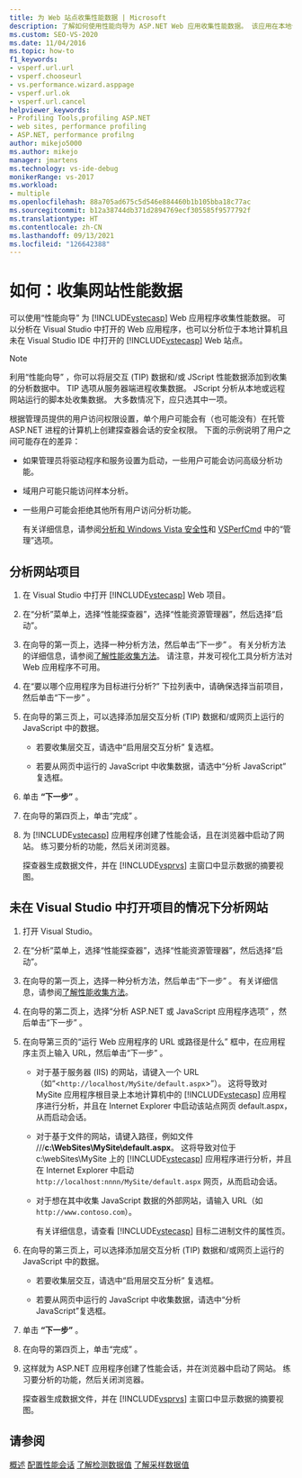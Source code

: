 ```yaml
---
title: 为 Web 站点收集性能数据 | Microsoft
description: 了解如何使用性能向导为 ASP.NET Web 应用收集性能数据。 该应用在本地计算机上运行，并可在 Visual Studio 中打开。
ms.custom: SEO-VS-2020
ms.date: 11/04/2016
ms.topic: how-to
f1_keywords:
- vsperf.url.url
- vsperf.chooseurl
- vs.performance.wizard.asppage
- vsperf.url.ok
- vsperf.url.cancel
helpviewer_keywords:
- Profiling Tools,profiling ASP.NET
- web sites, performance profiling
- ASP.NET, performance profilng
author: mikejo5000
ms.author: mikejo
manager: jmartens
ms.technology: vs-ide-debug
monikerRange: vs-2017
ms.workload:
- multiple
ms.openlocfilehash: 88a705ad675c5d546e884460b1b105bba18c77ac
ms.sourcegitcommit: b12a38744db371d2894769ecf305585f9577792f
ms.translationtype: HT
ms.contentlocale: zh-CN
ms.lasthandoff: 09/13/2021
ms.locfileid: "126642388"
---
```

# <a name="how-to-collect-performance-data-for-a-web-site"></a>如何：收集网站性能数据

可以使用“性能向导” 为 [!INCLUDE[vstecasp](../code-quality/includes/vstecasp_md.md)] Web 应用程序收集性能数据。 可以分析在 Visual Studio 中打开的 Web 应用程序，也可以分析位于本地计算机且未在 Visual Studio IDE 中打开的 [!INCLUDE[vstecasp](../code-quality/includes/vstecasp_md.md)] Web 站点。

> [!NOTE]
> 利用“性能向导”  ，你可以将层交互 (TIP) 数据和/或 JScript 性能数据添加到收集的分析数据中。 TIP 选项从服务器端进程收集数据。 JScript 分析从本地或远程网站运行的脚本处收集数据。 大多数情况下，应只选其中一项。

 根据管理员提供的用户访问权限设置，单个用户可能会有（也可能没有）在托管 ASP.NET 进程的计算机上创建探查器会话的安全权限。 下面的示例说明了用户之间可能存在的差异：

- 如果管理员将驱动程序和服务设置为启动，一些用户可能会访问高级分析功能。

- 域用户可能只能访问样本分析。

- 一些用户可能会拒绝其他所有用户访问分析功能。

  有关详细信息，请参阅[分析和 Windows Vista 安全性](../profiling/profiling-and-windows-vista-security.md)和 [VSPerfCmd](../profiling/vsperfcmd.md) 中的“管理”选项。

## <a name="to-profile-a-web-site-project"></a>分析网站项目

1. 在 Visual Studio 中打开 [!INCLUDE[vstecasp](../code-quality/includes/vstecasp_md.md)] Web 项目。

2. 在“分析”菜单上，选择“性能探查器”，选择“性能资源管理器”，然后选择“启动”。

3. 在向导的第一页上，选择一种分析方法，然后单击“下一步” 。 有关分析方法的详细信息，请参阅[了解性能收集方法](../profiling/understanding-performance-collection-methods.md)。 请注意，并发可视化工具分析方法对 Web 应用程序不可用。

4. 在“要以哪个应用程序为目标进行分析?”  下拉列表中，请确保选择当前项目，然后单击“下一步” 。

5. 在向导的第三页上，可以选择添加层交互分析 (TIP) 数据和/或网页上运行的 JavaScript 中的数据。

    - 若要收集层交互，请选中“启用层交互分析”  复选框。

    - 若要从网页中运行的 JavaScript 中收集数据，请选中“分析 JavaScript”  复选框。

6. 单击 **“下一步”** 。

7. 在向导的第四页上，单击“完成” 。

8. 为 [!INCLUDE[vstecasp](../code-quality/includes/vstecasp_md.md)] 应用程序创建了性能会话，且在浏览器中启动了网站。 练习要分析的功能，然后关闭浏览器。

     探查器生成数据文件，并在 [!INCLUDE[vsprvs](../code-quality/includes/vsprvs_md.md)] 主窗口中显示数据的摘要视图。

## <a name="to-profile-a-web-site-without-opening-a-project-in-visual-studio"></a>未在 Visual Studio 中打开项目的情况下分析网站

1. 打开 Visual Studio。

2. 在“分析”菜单上，选择“性能探查器”，选择“性能资源管理器”，然后选择“启动”。

3. 在向导的第一页上，选择一种分析方法，然后单击“下一步” 。 有关详细信息，请参阅[了解性能收集方法](../profiling/understanding-performance-collection-methods.md)。

4. 在向导的第二页上，选择“分析 ASP.NET 或 JavaScript 应用程序选项”  ，然后单击“下一步” 。

5. 在向导第三页的“运行 Web 应用程序的 URL 或路径是什么”  框中，在应用程序主页上输入 URL，然后单击“下一步” 。

   - 对于基于服务器 (IIS) 的网站，请键入一个 URL（如“<`http://localhost/MySite/default.aspx`>”）。 这将导致对 MySite 应用程序根目录上本地计算机中的 [!INCLUDE[vstecasp](../code-quality/includes/vstecasp_md.md)] 应用程序进行分析，并且在 Internet Explorer 中启动该站点网页 default.aspx，从而启动会话。

   - 对于基于文件的网站，请键入路径，例如文件 ///**c:\WebSites\MySite\default.aspx**。 这将导致对位于 c:\webSites\MySite 上的 [!INCLUDE[vstecasp](../code-quality/includes/vstecasp_md.md)] 应用程序进行分析，并且在 Internet Explorer 中启动 `http://localhost:nnnn/MySite/default.aspx` 网页，从而启动会话。

   - 对于想在其中收集 JavaScript 数据的外部网站，请输入 URL（如 `http://www.contoso.com`）。

     有关详细信息，请查看 [!INCLUDE[vstecasp](../code-quality/includes/vstecasp_md.md)] 目标二进制文件的属性页。

6. 在向导的第三页上，可以选择添加层交互分析 (TIP) 数据和/或网页上运行的 JavaScript 中的数据。

    - 若要收集层交互，请选中“启用层交互分析”  复选框。

    - 若要从网页中运行的 JavaScript 中收集数据，请选中“分析 JavaScript”复选框。

7. 单击 **“下一步”** 。

8. 在向导的第四页上，单击“完成” 。

9. 这样就为 ASP.NET 应用程序创建了性能会话，并在浏览器中启动了网站。 练习要分析的功能，然后关闭浏览器。

     探查器生成数据文件，并在 [!INCLUDE[vsprvs](../code-quality/includes/vsprvs_md.md)] 主窗口中显示数据的摘要视图。

## <a name="see-also"></a>请参阅

[概述](../profiling/overviews-performance-tools.md)
[配置性能会话](../profiling/configuring-performance-sessions.md)
[了解检测数据值](../profiling/understanding-instrumentation-data-values.md)
[了解采样数据值](../profiling/understanding-sampling-data-values.md)
